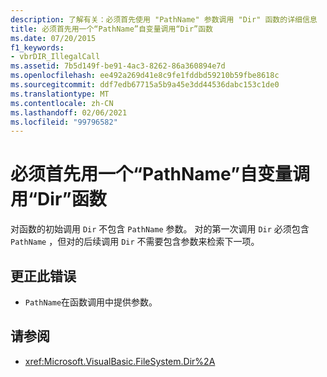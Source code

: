 ```yaml
---
description: 了解有关：必须首先使用 "PathName" 参数调用 "Dir" 函数的详细信息
title: 必须首先用一个“PathName”自变量调用“Dir”函数
ms.date: 07/20/2015
f1_keywords:
- vbrDIR_IllegalCall
ms.assetid: 7b5d149f-be91-4ac3-8262-86a360894e7d
ms.openlocfilehash: ee492a269d41e8c9fe1fddbd59210b59fbe8618c
ms.sourcegitcommit: ddf7edb67715a5b9a45e3dd44536dabc153c1de0
ms.translationtype: MT
ms.contentlocale: zh-CN
ms.lasthandoff: 02/06/2021
ms.locfileid: "99796582"
---
```

# <a name="dir-function-must-first-be-called-with-a-pathname-argument"></a>必须首先用一个“PathName”自变量调用“Dir”函数

对函数的初始调用 `Dir` 不包含 `PathName` 参数。 对的第一次调用 `Dir` 必须包含 `PathName` ，但对的后续调用 `Dir` 不需要包含参数来检索下一项。

## <a name="to-correct-this-error"></a>更正此错误

- `PathName`在函数调用中提供参数。

## <a name="see-also"></a>请参阅

- <xref:Microsoft.VisualBasic.FileSystem.Dir%2A>
